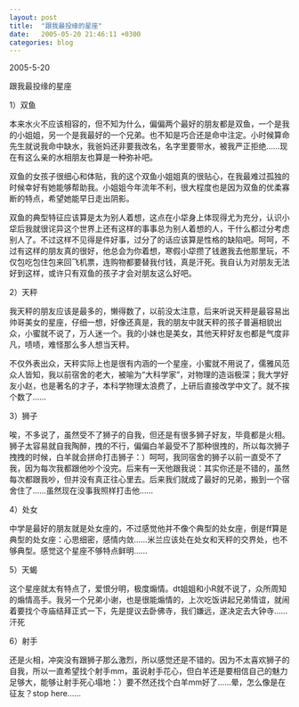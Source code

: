 ```yaml
---
layout: post
title:  "跟我最投缘的星座"
date:   2005-05-20 21:46:11 +0300
categories: blog
---
```

2005-5-20

跟我最投缘的星座

1）双鱼

本来水火不应该相容的，但不知为什么，偏偏两个最好的朋友都是双鱼，一个是我的小姐姐，另一个是我最好的一个兄弟。也不知是巧合还是命中注定。小时候算命先生就说我命中缺水，我爸妈还非要我改名，名字里要带水，被我严正拒绝……现在有这么亲的水相朋友也算是一种弥补吧。

双鱼的女孩子很细心和体贴，我的这个双鱼小姐姐真的很贴心，在我最难过孤独的时候幸好有她能够帮助我。小姐姐今年流年不利，很大程度也是因为双鱼的优柔寡断的特点，希望她能早日走出阴影。

双鱼的典型特征应该算是太为别人着想，这点在小牮身上体现得尤为充分，认识小牮后我就很诧异这个世界上还有这样的事事总为别人着想的人，干什么都过分考虑别人了。不过这样不见得是件好事，过分了的话应该算是性格的缺陷吧。呵呵，不过有这样的朋友真的很好，他总会为你着想，寒假小牮攒了钱邀我去他那里玩，不仅包吃包住包来回飞机票，连购物都要替我付钱，真是汗死。我自认为对朋友无法好到这样，或许只有双鱼的孩子才会对朋友这么好吧。

2）天秤

我天秤的朋友应该是最多的，懒得数了，以前没太注意，后来听说天秤是最容易出帅哥美女的星座，仔细一想，好像还真是，我的朋友中就天秤的孩子普遍相貌出众，小蜜就不说了，万人迷一个。我的小妹也是美女，其他天秤好友也都是气度非凡，啧啧，难怪那么多人想当天秤。

不仅外表出众，天秤实际上也是很有内涵的一个星座，小蜜就不用说了，儒雅风范众人皆知，我以前宿舍的老大，被喻为“大科学家”，对物理的造诣极深；我大学好友小赵，也是著名的才子，本科学物理太浪费了，上研后直接改学中文了。就不挨个数了……

3）狮子

唉，不多说了，虽然受不了狮子的自我，但还是有很多狮子好友，毕竟都是火相。狮子太容易就自我陶醉，拽的不行，偏偏白羊最受不了那种很拽的，所以每次狮子拽拽的时候，白羊就会拼命打击狮子：）呵呵，我同宿舍的狮子以前一直受不了我，因为每次我都跟他吵个没完。后来有一天他跟我说：其实你还是不错的，虽然每次都跟我吵，但并没有真正往心里去。后来我们就成了最好的兄弟，搬到一个宿舍住了……虽然现在没事我照样打击他……

4）处女

中学是最好的朋友就是处女座的，不过感觉他并不像个典型的处女座，倒是ff算是典型的处女座：心思细密，感情内敛……米兰应该处在处女和天秤的交界处，也不够典型。感觉这个星座不够特点鲜明……

5）天蝎

这个星座就太有特点了，爱恨分明，极度煽情。dt姐姐和小R就不说了，众所周知的煽情高手。我另一个兄弟小谢，也是很能煽情的，上次吃饭讲起兄弟情谊，就闹着要找个寺庙结拜正式一下，先是提议去卧佛寺，我们嫌远，遂决定去大钟寺……汗死

6）射手

还是火相，冲突没有跟狮子那么激烈，所以感觉还是不错的。因为不太喜欢狮子的自我，所以一直希望找个射手mm，虽说射手花心，但白羊还是要相信自己的魅力足够大，能够让射手死心塌地：）要不然还找个白羊mm好了……晕，怎么像是在征友？stop here……
